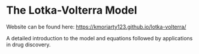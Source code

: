 # The Lotka-Volterra Model 

Website can be found here: https://kmoriarty123.github.io/lotka-volterra/

A detailed introduction to the model and equations followed by applications in drug discovery.

